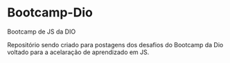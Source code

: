 # Bootcamp-Dio
Bootcamp de JS da DIO

Repositório sendo criado para postagens dos desafios do Bootcamp da Dio voltado para a acelaração de aprendizado em JS.
